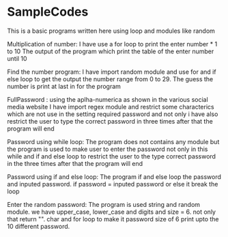 # SampleCodes 
This is a basic programs written here using loop and modules like random

Multiplication of number:
 I have use a for loop to print the enter number * 1 to 10 
The output of the program which print the table of the enter number until 10

Find the number program:
I have import random module and use for and if else loop to get the output
the number range from 0 to 29. The guess the number is print at last in for the program

FullPassword :
using the aplha-numerica as shown in the various social media website
I have import regex module and restrict some characterics which are not use in the setting required password and not only i have also restrict the user to type the correct password in three times after that the program will end 

Password using while loop:
The program does not contains any module but the program is used to make user to enter the password not only in this while and if and else loop to restrict the user to the type correct password in the three times after that the program will end 

Password using if and else loop:
The program if and else loop the password and inputed password. if password = inputed password or else it break the loop

Enter the random password:
The program is used string and random module. we have upper_case, lower_case and digits and size = 6. not only that return "". char and for loop to make it password size of 6 print upto the 10 different password.


